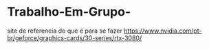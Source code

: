 # Trabalho-Em-Grupo-
site de referencia do que é para se fazer
https://www.nvidia.com/pt-br/geforce/graphics-cards/30-series/rtx-3080/

